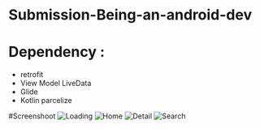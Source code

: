 # Submission-Being-an-android-dev

# Dependency :
- retrofit
- View Model LiveData
- Glide
- Kotlin parcelize

#Screenshoot
![Loading](https://i.ibb.co/1n8HqCb/Screenshot-from-2022-11-15-16-22-45.png)
![Home](https://i.ibb.co/pX5DNzV/Screenshot-from-2022-11-15-16-23-06.png)
![Detail](https://i.ibb.co/C777dLg/Screenshot-from-2022-11-15-16-23-15.png)
![Search](https://i.ibb.co/VBC3Pzj/Screenshot-from-2022-11-15-16-25-07.png)
